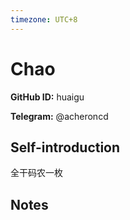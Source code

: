 ```yaml
---
timezone: UTC+8
---
```


# Chao

**GitHub ID:** huaigu

**Telegram:** @acheroncd

## Self-introduction

全干码农一枚

## Notes

<!-- Content_START -->


<!-- Content_END -->
